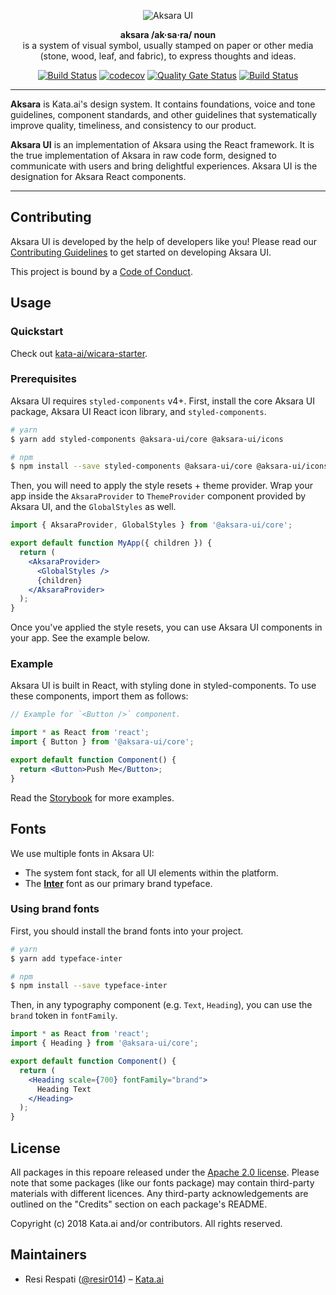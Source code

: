 <p align="center">
  <img alt="Aksara UI" src="assets/aksara-banner.svg" />
</p>

<p align="center">
  <strong>aksara /ak·sa·ra/ noun</strong><br>
  is a system of visual symbol, usually stamped on paper or other media (stone, wood, leaf, and fabric), to express thoughts and ideas.
</p>

<p align="center">
  <a href="https://github.com/kata-ai/aksara-ui/actions?query=workflow%3ACI"><img alt="Build Status" src="https://github.com/kata-ai/aksara-ui/workflows/CI/badge.svg" /></a>
  <a href="https://codecov.io/gh/kata-ai/aksara-ui"><img alt="codecov" src="https://codecov.io/gh/kata-ai/aksara-ui/branch/next/graph/badge.svg" /></a>
  <a href="https://sonarcloud.io/dashboard?id=kata-ai_aksara-ui"><img alt="Quality Gate Status" src="https://sonarcloud.io/api/project_badges/measure?project=kata-ai_aksara-ui&metric=alert_status" /></a>
  <a href="https://lernajs.io/"><img alt="Build Status" src="https://img.shields.io/badge/maintained%20with-lerna-cc00ff.svg" /></a>
</p>

---

**Aksara** is Kata.ai's design system. It contains foundations, voice and tone guidelines, component standards, and other guidelines that systematically improve quality, timeliness, and consistency to our product.

**Aksara UI** is an implementation of Aksara using the React framework. It is the true implementation of Aksara in raw code form, designed to communicate with users and bring delightful experiences. Aksara UI is the designation for Aksara React components.

---

## Contributing

Aksara UI is developed by the help of developers like you! Please read our [Contributing Guidelines](CONTRIBUTING.md) to get started on developing Aksara UI.

This project is bound by a [Code of Conduct](CODE_OF_CONDUCT.md).

## Usage

### Quickstart

Check out [kata-ai/wicara-starter](https://github.com/kata-ai/wicara-starter).

### Prerequisites

Aksara UI requires `styled-components` v4+. First, install the core Aksara UI package, Aksara UI React icon library, and `styled-components`.

```bash
# yarn
$ yarn add styled-components @aksara-ui/core @aksara-ui/icons

# npm
$ npm install --save styled-components @aksara-ui/core @aksara-ui/icons
```

Then, you will need to apply the style resets + theme provider. Wrap your app inside the `AksaraProvider` to `ThemeProvider` component provided by Aksara UI, and the `GlobalStyles` as well.

```jsx
import { AksaraProvider, GlobalStyles } from '@aksara-ui/core';

export default function MyApp({ children }) {
  return (
    <AksaraProvider>
      <GlobalStyles />
      {children}
    </AksaraProvider>
  );
}
```

Once you've applied the style resets, you can use Aksara UI components in your app. See the example below.

### Example

Aksara UI is built in React, with styling done in styled-components. To use these components, import them as follows:

```jsx
// Example for `<Button />` component.

import * as React from 'react';
import { Button } from '@aksara-ui/core';

export default function Component() {
  return <Button>Push Me</Button>;
}
```

Read the [Storybook](https://wicara.now.sh/) for more examples.

## Fonts

We use multiple fonts in Aksara UI:

- The system font stack, for all UI elements within the platform.
- The [**Inter**](https://rsms.me/inter/) font as our primary brand typeface.

### Using brand fonts

First, you should install the brand fonts into your project.

```bash
# yarn
$ yarn add typeface-inter

# npm
$ npm install --save typeface-inter
```

Then, in any typography component (e.g. `Text`, `Heading`), you can use the `brand` token in `fontFamily`.

```jsx
import * as React from 'react';
import { Heading } from '@aksara-ui/core';

export default function Component() {
  return (
    <Heading scale={700} fontFamily="brand">
      Heading Text
    </Heading>
  );
}
```

## License

All packages in this repoare released under the [Apache 2.0 license](LICENSE). Please note that some packages (like our fonts package) may contain third-party materials with different licences. Any third-party acknowledgements are outlined on the "Credits" section on each package's README.

Copyright (c) 2018 Kata.ai and/or contributors. All rights reserved.

## Maintainers

- Resi Respati ([@resir014](https://twitter.com/resir014)) – [Kata.ai](https://kata.ai)
